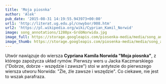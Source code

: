 ```yaml
---
title: 'Moja piosnka'
author: 'Alek'
pub_date: '2015-08-31 14:19:55.943973+00:00'
url1: 'http://literat.ug.edu.pl/cnwybor/008.htm'
url2: 'https://pl.wikipedia.org/wiki/Cyprian_Kamil_Norwid'
image: song_annotations/1280px-GróbNorwida.jpg
image_full: https://storage.googleapis.com/piosenka-media/media/song_annotations/1280px-GróbNorwida.jpg
image_thumb: https://storage.googleapis.com/piosenka-media/media/song_annotations/1280px-Gr%C3%B3bNorwida.jpg.0x300_q85_upscale.jpg
---
```


Utwór nawiązuje do wiersza **Cypriana Kamila Norwida "Moja piosnka"**, z którego zapożycza układ rymów. Pierwszy wers u Jacka Kaczmarskiego \("Dobrze, dobrze \- wszędzie i zawsze"\) stoi w antytezie do pierwszego wiersza utworu Norwida: "Źle, źle zawsze i wszędzie". Co ciekawe, nie jest to wszak parafraza.